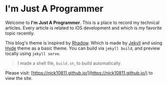 # I'm Just A Programmer

Welcome to **I'm Just A Programmer**. This is a place to record my technical articles. Every article is related to iOS development and which is my favorite topic recently.

This blog's theme is inspired by [Rhadow](https://rhadow.github.io). Which is made by [Jekyll](https://docs.github.com/en/pages/setting-up-a-github-pages-site-with-jekyll) and using [Hyde](https://github.com/poole/hyde) theme as a basic theme. You can build via `jekyll build`, and preview locally using `jekyll serve`.

> I made a shell file, `build.sh`, to build automatically.

Please visit: [https://nick10811.github.io/](https://nick10811.github.io/) to view the site.
